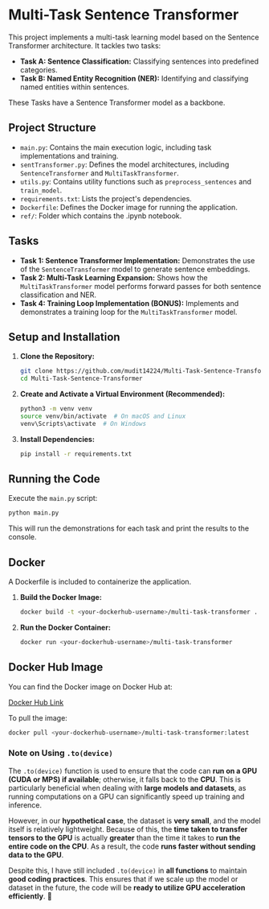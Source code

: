 # Multi-Task Sentence Transformer

This project implements a multi-task learning model based on the Sentence Transformer architecture. It tackles two tasks:

* **Task A: Sentence Classification:** Classifying sentences into predefined categories.
* **Task B: Named Entity Recognition (NER):** Identifying and classifying named entities within sentences.

These Tasks have a Sentence Transformer model as a backbone. 

## Project Structure

* `main.py`: Contains the main execution logic, including task implementations and training.
* `sentTransformer.py`: Defines the model architectures, including `SentenceTransformer` and `MultiTaskTransformer`.
* `utils.py`: Contains utility functions such as `preprocess_sentences` and `train_model`.
* `requirements.txt`: Lists the project's dependencies.
* `Dockerfile`: Defines the Docker image for running the application.
* `ref/`: Folder which contains the .ipynb notebook.

## Tasks

* **Task 1: Sentence Transformer Implementation:** Demonstrates the use of the `SentenceTransformer` model to generate sentence embeddings.
* **Task 2: Multi-Task Learning Expansion:** Shows how the `MultiTaskTransformer` model performs forward passes for both sentence classification and NER.
* **Task 4: Training Loop Implementation (BONUS):** Implements and demonstrates a training loop for the `MultiTaskTransformer` model.

## Setup and Installation

1.  **Clone the Repository:**

    ```bash
    git clone https://github.com/mudit14224/Multi-Task-Sentence-Transformer.git
    cd Multi-Task-Sentence-Transformer
    ```

2.  **Create and Activate a Virtual Environment (Recommended):**

    ```bash
    python3 -m venv venv
    source venv/bin/activate  # On macOS and Linux
    venv\Scripts\activate  # On Windows
    ```

3.  **Install Dependencies:**

    ```bash
    pip install -r requirements.txt
    ```

## Running the Code

Execute the `main.py` script:

```bash
python main.py
```

This will run the demonstrations for each task and print the results to the console.

## Docker

A Dockerfile is included to containerize the application.

1.  **Build the Docker Image:**

    ```bash
    docker build -t <your-dockerhub-username>/multi-task-transformer .
    ```

2.  **Run the Docker Container:**

    ```bash
    docker run <your-dockerhub-username>/multi-task-transformer
    ```

## Docker Hub Image

You can find the Docker image on Docker Hub at:

[Docker Hub Link](<your-docker-hub-image-link>)

To pull the image:

```bash
docker pull <your-dockerhub-username>/multi-task-transformer:latest
```

### **Note on Using `.to(device)`**  

The `.to(device)` function is used to ensure that the code can **run on a GPU (CUDA or MPS) if available**; otherwise, it falls back to the **CPU**. This is particularly beneficial when dealing with **large models and datasets**, as running computations on a GPU can significantly speed up training and inference.  

However, in our **hypothetical case**, the dataset is **very small**, and the model itself is relatively lightweight. Because of this, the **time taken to transfer tensors to the GPU** is actually **greater** than the time it takes to **run the entire code on the CPU**. As a result, the code **runs faster without sending data to the GPU**.  

Despite this, I have still included `.to(device)` in **all functions** to maintain **good coding practices**. This ensures that if we scale up the model or dataset in the future, the code will be **ready to utilize GPU acceleration efficiently**. 🚀  
